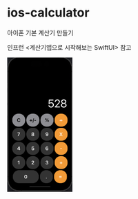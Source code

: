 # ios-calculator
아이폰 기본 계산기 만들기

인프런 <계산기앱으로 시작해보는 SwiftUI> 참고

<img width="30%" src="src/image.png" alt="image">
